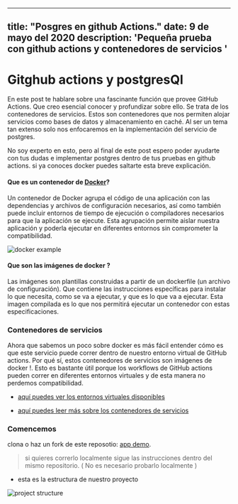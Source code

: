 
---
title: "Posgres en github Actions."
date: 9 de mayo del 2020
description: 'Pequeña prueba con github actions y contenedores de servicios '
---

# Gitghub actions y postgresQl


En este post te hablare sobre una fascinante función que provee GitHub Actions. Que creo esencial conocer y profundizar sobre ello. Se trata de los contenedores de servicios. Estos son contenedores que nos permiten alojar servicios como bases de datos y almacenamiento en caché. Al ser un tema tan extenso solo nos enfocaremos en la implementación del servicio de postgres.

No soy experto en esto, pero al final de este post espero poder ayudarte con tus dudas e implementar postgres dentro de tus pruebas en github actions. si ya conoces docker puedes saltarte esta breve explicación.

#### Que es un contenedor de [Docker](https://www.docker.com/)? 

Un contenedor de Docker agrupa el código de una aplicación con las dependencias y archivos de configuración necesarios, así como también puede incluir entornos de tiempo de ejecución o compiladores necesarios para que la aplicación se ejecute. Esta agrupación permite aislar nuestra aplicación y poderla ejecutar en diferentes entornos sin comprometer la compatibilidad.

![docker example]( https://i.imgur.com/9jYW7FY.png ) 

#### Que son las imágenes de docker ?

Las imágenes son plantillas construidas a partir de un dockerfile (un archivo de configuración). Que contiene las instrucciones específicas para instalar lo que necesita, como se va a ejecutar, y que es lo que va a ejecutar. Esta imagen compilada es lo que nos permitirá ejecutar un contenedor con estas especificaciones.

### Contenedores de servicios

Ahora que sabemos un poco sobre docker es más fácil entender cómo es que este servicio puede correr dentro de nuestro entorno virtual de GitHub actions. Por qué sí, estos contenedores de servicios son imágenes de docker !. Esto es bastante útil porque los workflows de GitHub actions pueden correr en diferentes entornos virtuales y de esta manera no perdemos compatibilidad. 

- [aquí puedes ver los entornos virtuales disponibles](https://github.com/actions/virtual-environments)

- [aquí puedes leer más sobre los contenedores de servicios](https://docs.github.com/es/actions/using-containerized-services/about-service-containers)

### Comencemos

clona o haz un fork de este reposotio: [app demo](https://github.com/MauroMontan/postgres-gh-actions-demo).

> si quieres correrlo localmente sigue las instrucciones dentro del mismo repositorio. ( No es necesario probarlo localmente )

- esta es la estructura de nuestro proyecto

![project structure](https://i.imgur.com/tdtW5K3.png) 
